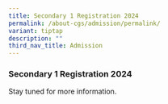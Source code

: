 ```yaml
---
title: Secondary 1 Registration 2024
permalink: /about-cgs/admission/permalink/
variant: tiptap
description: ""
third_nav_title: Admission
---
```

<h3><strong>Secondary 1 Registration 2024</strong></h3><p>Stay tuned for more information.</p><p></p>